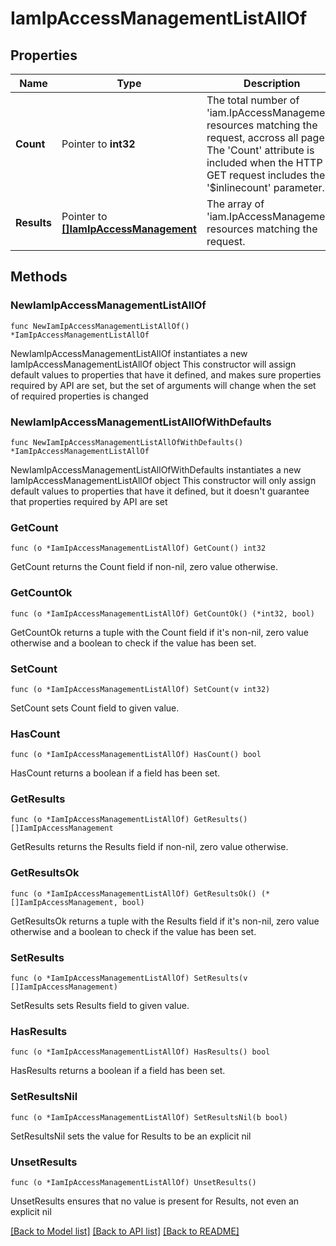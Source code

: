 # IamIpAccessManagementListAllOf

## Properties

Name | Type | Description | Notes
------------ | ------------- | ------------- | -------------
**Count** | Pointer to **int32** | The total number of &#39;iam.IpAccessManagement&#39; resources matching the request, accross all pages. The &#39;Count&#39; attribute is included when the HTTP GET request includes the &#39;$inlinecount&#39; parameter. | [optional] 
**Results** | Pointer to [**[]IamIpAccessManagement**](iam.IpAccessManagement.md) | The array of &#39;iam.IpAccessManagement&#39; resources matching the request. | [optional] 

## Methods

### NewIamIpAccessManagementListAllOf

`func NewIamIpAccessManagementListAllOf() *IamIpAccessManagementListAllOf`

NewIamIpAccessManagementListAllOf instantiates a new IamIpAccessManagementListAllOf object
This constructor will assign default values to properties that have it defined,
and makes sure properties required by API are set, but the set of arguments
will change when the set of required properties is changed

### NewIamIpAccessManagementListAllOfWithDefaults

`func NewIamIpAccessManagementListAllOfWithDefaults() *IamIpAccessManagementListAllOf`

NewIamIpAccessManagementListAllOfWithDefaults instantiates a new IamIpAccessManagementListAllOf object
This constructor will only assign default values to properties that have it defined,
but it doesn't guarantee that properties required by API are set

### GetCount

`func (o *IamIpAccessManagementListAllOf) GetCount() int32`

GetCount returns the Count field if non-nil, zero value otherwise.

### GetCountOk

`func (o *IamIpAccessManagementListAllOf) GetCountOk() (*int32, bool)`

GetCountOk returns a tuple with the Count field if it's non-nil, zero value otherwise
and a boolean to check if the value has been set.

### SetCount

`func (o *IamIpAccessManagementListAllOf) SetCount(v int32)`

SetCount sets Count field to given value.

### HasCount

`func (o *IamIpAccessManagementListAllOf) HasCount() bool`

HasCount returns a boolean if a field has been set.

### GetResults

`func (o *IamIpAccessManagementListAllOf) GetResults() []IamIpAccessManagement`

GetResults returns the Results field if non-nil, zero value otherwise.

### GetResultsOk

`func (o *IamIpAccessManagementListAllOf) GetResultsOk() (*[]IamIpAccessManagement, bool)`

GetResultsOk returns a tuple with the Results field if it's non-nil, zero value otherwise
and a boolean to check if the value has been set.

### SetResults

`func (o *IamIpAccessManagementListAllOf) SetResults(v []IamIpAccessManagement)`

SetResults sets Results field to given value.

### HasResults

`func (o *IamIpAccessManagementListAllOf) HasResults() bool`

HasResults returns a boolean if a field has been set.

### SetResultsNil

`func (o *IamIpAccessManagementListAllOf) SetResultsNil(b bool)`

 SetResultsNil sets the value for Results to be an explicit nil

### UnsetResults
`func (o *IamIpAccessManagementListAllOf) UnsetResults()`

UnsetResults ensures that no value is present for Results, not even an explicit nil

[[Back to Model list]](../README.md#documentation-for-models) [[Back to API list]](../README.md#documentation-for-api-endpoints) [[Back to README]](../README.md)


